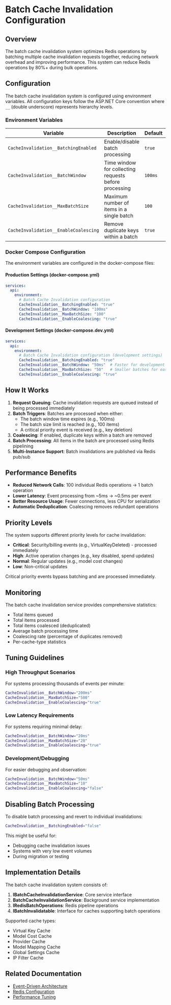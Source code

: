 # Batch Cache Invalidation Configuration

## Overview

The batch cache invalidation system optimizes Redis operations by batching multiple cache invalidation requests together, reducing network overhead and improving performance. This system can reduce Redis operations by 80%+ during bulk operations.

## Configuration

The batch cache invalidation system is configured using environment variables. All configuration keys follow the ASP.NET Core convention where `__` (double underscore) represents hierarchy levels.

### Environment Variables

| Variable | Description | Default | Example |
|----------|-------------|---------|---------|
| `CacheInvalidation__BatchingEnabled` | Enable/disable batch processing | `true` | `"true"` or `"false"` |
| `CacheInvalidation__BatchWindow` | Time window for collecting requests before processing | `100ms` | `"50ms"`, `"200ms"`, `"1s"` |
| `CacheInvalidation__MaxBatchSize` | Maximum number of items in a single batch | `100` | `"50"`, `"200"`, `"500"` |
| `CacheInvalidation__EnableCoalescing` | Remove duplicate keys within a batch | `true` | `"true"` or `"false"` |

### Docker Compose Configuration

The environment variables are configured in the docker-compose files:

#### Production Settings (docker-compose.yml)
```yaml
services:
  api:
    environment:
      # Batch Cache Invalidation configuration
      CacheInvalidation__BatchingEnabled: "true"
      CacheInvalidation__BatchWindow: "100ms"
      CacheInvalidation__MaxBatchSize: "100"
      CacheInvalidation__EnableCoalescing: "true"
```

#### Development Settings (docker-compose.dev.yml)
```yaml
services:
  api:
    environment:
      # Batch Cache Invalidation configuration (development settings)
      CacheInvalidation__BatchingEnabled: "true"
      CacheInvalidation__BatchWindow: "50ms"  # Faster for development
      CacheInvalidation__MaxBatchSize: "50"   # Smaller batches for easier debugging
      CacheInvalidation__EnableCoalescing: "true"
```

## How It Works

1. **Request Queuing**: Cache invalidation requests are queued instead of being processed immediately
2. **Batch Triggers**: Batches are processed when either:
   - The batch window time expires (e.g., 100ms)
   - The batch size limit is reached (e.g., 100 items)
   - A critical priority event is received (e.g., key deletion)
3. **Coalescing**: If enabled, duplicate keys within a batch are removed
4. **Batch Processing**: All items in the batch are processed using Redis pipelining
5. **Multi-Instance Support**: Batch invalidations are published via Redis pub/sub

## Performance Benefits

- **Reduced Network Calls**: 100 individual Redis operations → 1 batch operation
- **Lower Latency**: Event processing from ~5ms → ~0.5ms per event
- **Better Resource Usage**: Fewer connections, less CPU for serialization
- **Automatic Deduplication**: Coalescing removes redundant operations

## Priority Levels

The system supports different priority levels for cache invalidation:

- **Critical**: Security/billing events (e.g., VirtualKeyDeleted) - processed immediately
- **High**: Active operation changes (e.g., key disabled, spend updates)
- **Normal**: Regular updates (e.g., model cost changes)
- **Low**: Non-critical updates

Critical priority events bypass batching and are processed immediately.

## Monitoring

The batch cache invalidation service provides comprehensive statistics:

- Total items queued
- Total items processed
- Total items coalesced (deduplicated)
- Average batch processing time
- Coalescing rate (percentage of duplicates removed)
- Per-cache-type statistics

## Tuning Guidelines

### High Throughput Scenarios
For systems processing thousands of events per minute:
```bash
CacheInvalidation__BatchWindow="200ms"
CacheInvalidation__MaxBatchSize="500"
CacheInvalidation__EnableCoalescing="true"
```

### Low Latency Requirements
For systems requiring minimal delay:
```bash
CacheInvalidation__BatchWindow="20ms"
CacheInvalidation__MaxBatchSize="20"
CacheInvalidation__EnableCoalescing="true"
```

### Development/Debugging
For easier debugging and observation:
```bash
CacheInvalidation__BatchWindow="50ms"
CacheInvalidation__MaxBatchSize="10"
CacheInvalidation__EnableCoalescing="false"
```

## Disabling Batch Processing

To disable batch processing and revert to individual invalidations:
```bash
CacheInvalidation__BatchingEnabled="false"
```

This might be useful for:
- Debugging cache invalidation issues
- Systems with very low event volumes
- During migration or testing

## Implementation Details

The batch cache invalidation system consists of:

1. **IBatchCacheInvalidationService**: Core service interface
2. **BatchCacheInvalidationService**: Background service implementation
3. **IRedisBatchOperations**: Redis pipeline operations
4. **IBatchInvalidatable**: Interface for caches supporting batch operations

Supported cache types:
- Virtual Key Cache
- Model Cost Cache
- Provider Cache
- Model Mapping Cache
- Global Settings Cache
- IP Filter Cache

## Related Documentation

- [Event-Driven Architecture](event-driven-architecture.md)
- [Redis Configuration](redis-configuration.md)
- [Performance Tuning](performance-tuning.md)